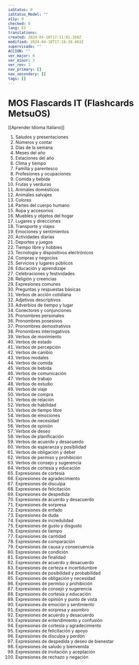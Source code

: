 ```yaml
---
iaStatus: 0
iaStatus_Model: ""
a11y: 0
checked: 0
lang: ES
translations: 
created: 2024-04-18T17:11:01.268Z
modified: 2024-04-18T17:18:38.463Z
supervisado: ""
ACCION: ""
ver_major: 0
ver_minor: 3
ver_rev: 1
nav_primary: []
nav_secondary: []
tags: []
---
```

# MOS Flascards IT (Flashcards MetsuOS)

[[Aprender Idioma Italiano]]

1. Saludos y presentaciones
2. Números y contar
3. Días de la semana
4. Meses del año
5. Estaciones del año
6. Clima y tiempo
7. Familia y parentesco
8. Profesiones y ocupaciones
9. Comida y bebida
10. Frutas y verduras
11. Animales domésticos
12. Animales salvajes
13. Colores
14. Partes del cuerpo humano
15. Ropa y accesorios
16. Muebles y objetos del hogar
17. Lugares y direcciones
18. Transporte y viajes
19. Emociones y sentimientos
20. Actividades diarias
21. Deportes y juegos
22. Tiempo libre y hobbies
23. Tecnología y dispositivos electrónicos
24. Compras y negocios
25. Servicios y lugares públicos
26. Educación y aprendizaje
27. Celebraciones y festividades
28. Religión y creencias
29. Expresiones comunes
30. Preguntas y respuestas básicas
31. Verbos de acción cotidiana
32. Adjetivos descriptivos
33. Adverbios de tiempo y lugar
34. Conectores y conjunciones
35. Pronombres personales
36. Pronombres posesivos
37. Pronombres demostrativos
38. Pronombres interrogativos
39. Verbos de movimiento
40. Verbos de estado
41. Verbos de percepción
42. Verbos de cambio
43. Verbos modales
44. Verbos de comida
45. Verbos de bebida
46. Verbos de comunicación
47. Verbos de trabajo
48. Verbos de estudio
49. Verbos de viaje
50. Verbos de compra
51. Verbos de relación
52. Verbos de habilidad
53. Verbos de tiempo libre
54. Verbos de emociones
55. Verbos de necesidad
56. Verbos de opinión
57. Verbos de deseo
58. Verbos de planificación
59. Verbos de acuerdo y desacuerdo
60. Verbos de esperanza y posibilidad
61. Verbos de obligación y deber
62. Verbos de permiso y prohibición
63. Verbos de consejo y sugerencia
64. Verbos de cortesía y educación
65. Expresiones de cortesía
66. Expresiones de agradecimiento
67. Expresiones de disculpa
68. Expresiones de felicitación
69. Expresiones de despedida
70. Expresiones de acuerdo y desacuerdo
71. Expresiones de sorpresa
72. Expresiones de enfado
73. Expresiones de duda
74. Expresiones de incredulidad
75. Expresiones de gusto y disgusto
76. Expresiones de tiempo
77. Expresiones de cantidad
78. Expresiones de comparación
79. Expresiones de causa y consecuencia
80. Expresiones de condición
81. Expresiones de finalidad
82. Expresiones de acuerdo y desacuerdo
83. Expresiones de certeza e incertidumbre
84. Expresiones de posibilidad y probabilidad
85. Expresiones de obligación y necesidad
86. Expresiones de permiso y prohibición
87. Expresiones de consejo y sugerencia
88. Expresiones de cortesía y educación
89. Expresiones de opinión y punto de vista
90. Expresiones de emoción y sentimiento
91. Expresiones de sorpresa y asombro
92. Expresiones de acuerdo y desacuerdo
93. Expresiones de entendimiento y confusión
94. Expresiones de cortesía y agradecimiento
95. Expresiones de felicitación y apoyo
96. Expresiones de disculpa y perdón
97. Expresiones de despedida y deseo de bienestar
98. Expresiones de saludo y bienvenida
99. Expresiones de invitación y aceptación
100. Expresiones de rechazo y negación
